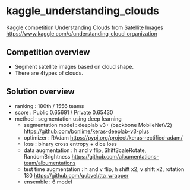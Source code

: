 # kaggle_understanding_clouds
Kaggle competition Understanding Clouds from Satellite Images
https://www.kaggle.com/c/understanding_cloud_organization

## Competition overview
- Segment satellite images based on cloud shape.
- There are 4types of clouds.

## Solution overview
- ranking : 180th / 1556 teams
- score : Public 0.65691 / Private 0.65430
- method : segmentation using deep learning
  - segmentation model : deeplab v3+ (backbone MobileNetV2) https://github.com/bonlime/keras-deeplab-v3-plus
  - optimizer : RAdam https://pypi.org/project/keras-rectified-adam/
  - loss : binary cross entropy + dice loss
  - data augmentation : h and v flip, ShiftScaleRotate, RandomBrightness https://github.com/albumentations-team/albumentations
  - test time augmentation : h and v flip, h shift x2, v shift x2, rotation 180 https://github.com/qubvel/tta_wrapper
  - ensemble : 6 model
